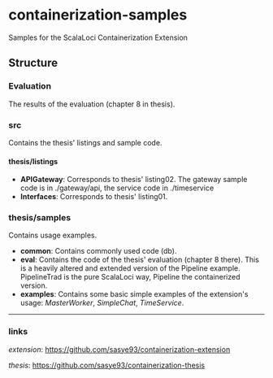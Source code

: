 # containerization-samples
Samples for the ScalaLoci Containerization Extension

## Structure

### Evaluation
The results of the evaluation (chapter 8 in thesis).

### src
Contains the thesis' listings and sample code.

#### thesis/listings
* **APIGateway**: Corresponds to thesis' listing02. The gateway sample code is in ./gateway/api, the service code in ./timeservice
* **Interfaces**: Corresponds to thesis' listing01.

### thesis/samples
Contains usage examples.

* **common**: Contains commonly used code (db).
* **eval**: Contains the code of the thesis' evaluation (chapter 8 there). This is a heavily altered and extended version of the Pipeline example. PipelineTrad is the pure ScalaLoci way, Pipeline the containerized version.
* **examples**: Contains some basic simple examples of the extension's usage: _MasterWorker_, _SimpleChat_, _TimeService_.

-----------
### links
_extension_: https://github.com/sasye93/containerization-extension

_thesis_: https://github.com/sasye93/containerization-thesis
